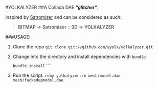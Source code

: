 #YOLKALYZER
##A Collada DAE ***"glitcher"***. 

Inspired by [Satromizer](http://jonsatrom.com/satromizer/) and can be considered as such: 

> **BITMAP** => **Satromizer** :: **3D** => **YOLKALYZER**

###USAGE:

1. Clone the repo
    ```git clone git://github.com/yyolk/yolkalyzer.git```

2. Change into the directory and install dependencies with `bundle`
    ```cd yolkalyzer 
    bundle install```

3. Run the script. 
    ```ruby yolkalyzer.rb mesh/model.dae mesh/fuckedupmodel.dae```
